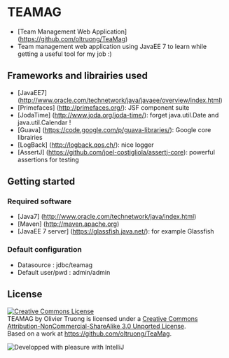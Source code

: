 # TEAMAG
* [Team Management Web Application] (https://github.com/oltruong/TeaMag)
* Team management web application using JavaEE 7 to learn while getting a useful tool for my job :)


## Frameworks and librairies used

* [JavaEE7] (http://www.oracle.com/technetwork/java/javaee/overview/index.html)
* [Primefaces] (http://primefaces.org/): JSF component suite
* [JodaTime] (http://www.joda.org/joda-time/): forget java.util.Date and java.util.Calendar !
* [Guava] (https://code.google.com/p/guava-libraries/): Google core librairies
* [LogBack] (http://logback.qos.ch/): nice logger
* [AssertJ] (https://github.com/joel-costigliola/assertj-core): powerful assertions for testing

## Getting started

### Required software

* [Java7] (http://www.oracle.com/technetwork/java/index.html)
* [Maven] (http://maven.apache.org)
* [JavaEE 7 server] (https://glassfish.java.net/): for example Glassfish

### Default configuration
* Datasource : jdbc/teamag
* Default user/pwd : admin/admin

## License
<a rel="license" href="http://creativecommons.org/licenses/by-nc-sa/3.0/"><img alt="Creative Commons License" style="border-width:0" src="http://i.creativecommons.org/l/by-nc-sa/3.0/88x31.png" /></a><br /><span xmlns:dct="http://purl.org/dc/terms/" property="dct:title">TEAMAG</span> by <span xmlns:cc="http://creativecommons.org/ns#" property="cc:attributionName">Olivier Truong</span> is licensed under a <a rel="license" href="http://creativecommons.org/licenses/by-nc-sa/3.0/">Creative Commons Attribution-NonCommercial-ShareAlike 3.0 Unported License</a>.<br />Based on a work at <a xmlns:dct="http://purl.org/dc/terms/" href="https://github.com/oltruong/TeaMag" rel="dct:source">https://github.com/oltruong/TeaMag</a>.

![Developped with pleasure with IntelliJ](http://www.jetbrains.com/img/logos/banner_general.gif "Developped with pleasure with IntelliJ")
